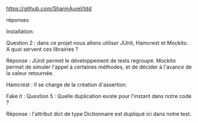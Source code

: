 https://github.com/SharmAurel/tdd

réponses

Installation:

Question 2 : dans ce projet nous allons utiliser JUnit, Hamcrest et Mockito.
A quoi servent ces librairies ?

Réponse : 
JUnit permet le développement de tests regroupé.
Mockito permet de simuler l'appel à certaines méthodes, et de décider à l'avance de la valeur retournée.

Hamcrest : Il se charge de la création d'assertion.


Fake it :
Question 5 :
Quelle duplication existe pour l’instant dans notre code ?

Réponse : l'attribut dict de type Dictionnaire est dupliqué ici dans notre test. 

